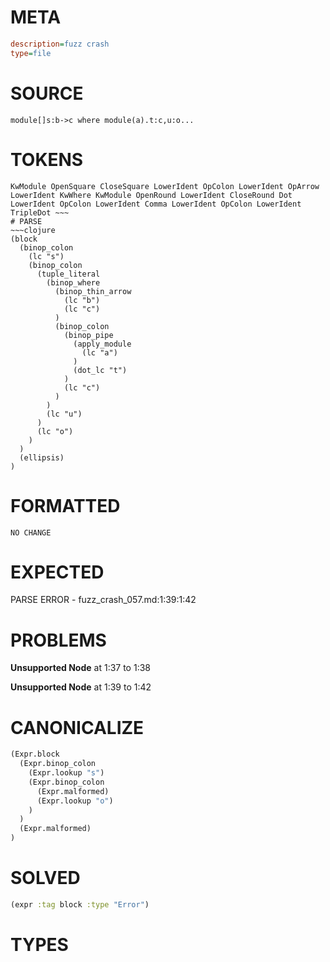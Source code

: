# META
~~~ini
description=fuzz crash
type=file
~~~
# SOURCE
~~~roc
module[]s:b->c where module(a).t:c,u:o...
~~~
# TOKENS
~~~text
KwModule OpenSquare CloseSquare LowerIdent OpColon LowerIdent OpArrow LowerIdent KwWhere KwModule OpenRound LowerIdent CloseRound Dot LowerIdent OpColon LowerIdent Comma LowerIdent OpColon LowerIdent TripleDot ~~~
# PARSE
~~~clojure
(block
  (binop_colon
    (lc "s")
    (binop_colon
      (tuple_literal
        (binop_where
          (binop_thin_arrow
            (lc "b")
            (lc "c")
          )
          (binop_colon
            (binop_pipe
              (apply_module
                (lc "a")
              )
              (dot_lc "t")
            )
            (lc "c")
          )
        )
        (lc "u")
      )
      (lc "o")
    )
  )
  (ellipsis)
)
~~~
# FORMATTED
~~~roc
NO CHANGE
~~~
# EXPECTED
PARSE ERROR - fuzz_crash_057.md:1:39:1:42
# PROBLEMS
**Unsupported Node**
at 1:37 to 1:38

**Unsupported Node**
at 1:39 to 1:42

# CANONICALIZE
~~~clojure
(Expr.block
  (Expr.binop_colon
    (Expr.lookup "s")
    (Expr.binop_colon
      (Expr.malformed)
      (Expr.lookup "o")
    )
  )
  (Expr.malformed)
)
~~~
# SOLVED
~~~clojure
(expr :tag block :type "Error")
~~~
# TYPES
~~~roc
~~~

